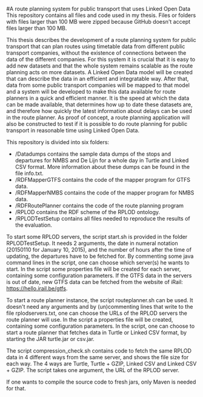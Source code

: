 #A route planning system for public transport that uses Linked Open Data
This repository contains all files and code used in my thesis. Files or folders with files larger than 100 MB were zipped because GitHub doesn't accept files larger than 100 MB.

This thesis describes the development of a route planning system for public transport that can plan routes using timetable data from different public transport companies, without the existence of connections between the data of the different companies. For this system it is crucial that it is easy to add new datasets and that the whole system remains scalable as the route planning acts on more datasets. A Linked Open Data model will be created that can describe the data in an efficient and integratable way. After that, data from some public transport companies will be mapped to that model and a system will be developed to make this data available for route planners in a quick and efficient manner. It is the speed at which the data can be made available, that determines how up to date these datasets are, and therefore how quickly the latest information about delays can be used in the route planner. As proof of concept, a route planning application will also be constructed to test if it is possible to do route planning for public transport in reasonable time using Linked Open Data.

This repository is divided into six folders:
* /Datadumps contains the sample data dumps of the stops and departures for NMBS and De Lijn for a whole day in Turtle and Linked CSV format. More information about these dumps can be found in the file info.txt.
* /RDFMapperGTFS contains the code of the mapper program for GTFS data.
* /RDFMapperNMBS contains the code of the mapper program for NMBS data.
* /RDFRoutePlanner contains the code of the route planning program
* /RPLOD contains the RDF scheme of the RPLOD ontology.
* /RPLODTestSetup contains all files needed to reproduce the results of the evaluation.

To start some RPLOD servers, the script start.sh is provided in the folder RPLODTestSetup. It needs 2 arguments, the date in numeral notation (20150110 for January 10, 2015), and the number of hours after the time of updating, the departures have to be fetched for. By commenting some java command lines in the script, one can choose which server(s) he wants to start. In the script some properties file will be created for each server, containing some configuration parameters. If the GTFS data in the servers is out of date, new GTFS data can be fetched from the website of iRail: https://hello.irail.be/gtfs.

To start a route planner instance, the script routeplanner.sh can be used. It doesn't need any arguments and by (un)commenting lines that write to the file rplodservers.txt, one can choose the URLs of the RPLOD servers the route planner will use. In the script a properties file will be created, containing some configuration parameters. In the script, one can choose to start a route planner that fetches data in Turtle or Linked CSV format, by starting the JAR turtle.jar or csv.jar.

The script compression_check.sh contains code to fetch the same RPLOD data in 4 different ways from the same server, and shows the file size for each way. The 4 ways are Turtle, Turtle + GZIP, Linked CSV and Linked CSV + GZIP. The script takes one argument, the URL of the RPLOD server.

If one wants to compile the source code to fresh jars, only Maven is needed for that.
